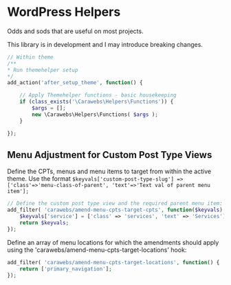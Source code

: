 WordPress Helpers
==================
Odds and sods that are useful on most projects.

This library is in development and I may introduce breaking changes.

~~~php
// Within theme
/**
* Run themehelper setup
*/
add_action('after_setup_theme', function() {

    // Apply Themehelper functions - basic housekeeping
    if (class_exists('\Carawebs\Helpers\Functions')) {
        $args = [];
        new \Carawebs\Helpers\Functions( $args );
    }

});
~~~

## Menu Adjustment for Custom Post Type Views

Define the CPTs, menus and menu items to target from within the active theme.
Use the format `$keyvals['custom-post-type-slug'] => ['class'=>'menu-class-of-parent', 'text'=>'Text val of parent menu item'];`
~~~php
// Define the custom post type view and the required parent menu item:
add_filter( 'carawebs/amend-menu-cpts-target-cpts', function($keyvals) {
    $keyvals['service'] = ['class' => 'services', 'text' => 'Services'];
    return $keyvals;
});
~~~

Define an array of menu locations for which the amendments should apply using the 'carawebs/amend-menu-cpts-target-locations' hook:

~~~php
add_filter( 'carawebs/amend-menu-cpts-target-locations', function() {
    return ['primary_navigation'];
});
~~~
